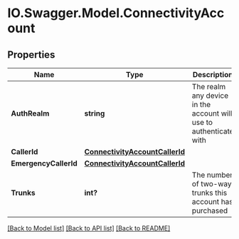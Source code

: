 # IO.Swagger.Model.ConnectivityAccount
## Properties

Name | Type | Description | Notes
------------ | ------------- | ------------- | -------------
**AuthRealm** | **string** | The realm any device in the account will use to authenticate with | [optional] 
**CallerId** | [**ConnectivityAccountCallerId**](ConnectivityAccountCallerId.md) |  | [optional] 
**EmergencyCallerId** | [**ConnectivityAccountCallerId**](ConnectivityAccountCallerId.md) |  | [optional] 
**Trunks** | **int?** | The number of two-way trunks this account has purchased | [optional] 

[[Back to Model list]](../README.md#documentation-for-models) [[Back to API list]](../README.md#documentation-for-api-endpoints) [[Back to README]](../README.md)

